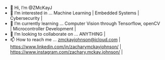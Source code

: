 - 👋 Hi, I’m @ZMcKayJ
- 👀 I’m interested in ... Machine Learning | Embedded Systems | Cybersecurity |
- 🌱 I’m currently learning ... Computer Vision through Tensorflow, openCV | Microcontroller Development |
- 💞️ I’m looking to collaborate on ... ANYTHING |
- 📫 How to reach me ... zmckayjohnson@icloud.com | https://www.linkedin.com/in/zacharymckayjohnson/ | https://www.instagram.com/zachary.mckay.johnson/ |

<!---
ZMcKayJ/ZMcKayJ is a ✨ special ✨ repository because its `README.md` (this file) appears on your GitHub profile.
You can click the Preview link to take a look at your changes.
--->
